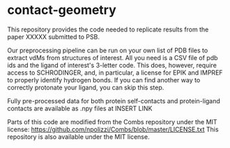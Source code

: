 # contact-geometry

This repository provides the code needed to replicate results from the paper XXXXX submitted to PSB.

Our preprocessing pipeline can be run on your own list of PDB files to extract vdMs from structures of interest. All you need is a CSV file of pdb ids and the ligand of interest's 3-letter code. This does, however, require access to SCHRODINGER, and, in particular, a license for EPIK and IMPREF to properly identify hydrogen bonds. If you can find another way to correctly protonate your ligand, you can skip this step.

Fully pre-processed data for both protein self-contacts and protein-ligand contacts are available as .npy files at INSERT LINK

Parts of this code are modified from the Combs repository under the MIT license: https://github.com/npolizzi/Combs/blob/master/LICENSE.txt
This repository is also available under the MIT license.
